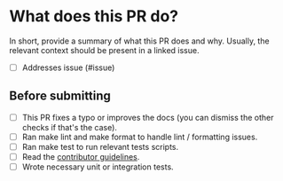 # What does this PR do?

In short, provide a summary of what this PR does and why. Usually, the relevant context should be present in a linked issue.

- [ ] Addresses issue (#issue)


## Before submitting

- [ ] This PR fixes a typo or improves the docs (you can dismiss the other checks if that's the case).
- [ ] Ran make lint and make format to handle lint / formatting issues.
- [ ] Ran make test to run relevant tests scripts.
- [ ] Read the [contributor guidelines](https://github.com/iamarunbrahma/vision-parse/blob/main/CONTRIBUTING.md).
- [ ] Wrote necessary unit or integration tests.